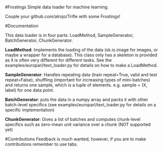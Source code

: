 #Frostings
Simple data loader for machine learning.

Couple your github.com/alrojo/Trifle with some Frostings!

#Documentation

This data loader is in four parts: LoadMethod, SampleGenerator, BatchGenerator, ChunkGenerator.

**LoadMethod**: Implements the loading of the data (sk.io.image for images, or maybe a wrapper for a database).
This class only has a skeleton is provided as it is often very different for different tasks. See the examples/europarl/text_loader.py for details on how to make a LoadMethod.

**SampleGenerator**: Handles repeating data (train repeat=True, valid and test repeat=False), shuffling (important for increasing types of mini-batches) and returns one sample, which is a tuple of elements. e.g. sample = (X, label) for one data point.

**BatchGenerator**: puts the data in a numpy array and packs it with other batch-level specifics (see examples/europarl/text_loader.py for details on a specific implementation)

**ChunkGenerator**: Gives a list of batches and computes chunk-level specifics such as zero-mean unit variance over a chunk (NOT supported yet)

#Contributions
Feedback is much wanted, however, if you are to make contributions remember to use tabs.
